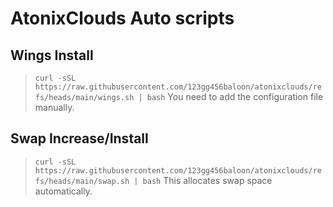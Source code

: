 # AtonixClouds Auto scripts

## Wings Install
> `curl -sSL https://raw.githubusercontent.com/123gg456baloon/atonixclouds/refs/heads/main/wings.sh | bash`
You need to add the configuration file manually.

## Swap Increase/Install
> `curl -sSL https://raw.githubusercontent.com/123gg456baloon/atonixclouds/refs/heads/main/swap.sh | bash`
This allocates swap space automatically.
